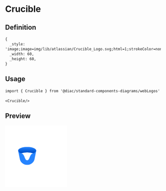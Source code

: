 # Crucible

## Definition

```
{
  _style: 'image;image=img/lib/atlassian/Crucible_Logo.svg;html=1;strokeColor=none;',
  _width: 60,
  _height: 60,
}
```

## Usage

```
import { Crucible } from '@diac/standard-components-diagrams/webLogos'

<Crucible/>
```

## Preview

<img src="./crucible.png" width="200"/>
